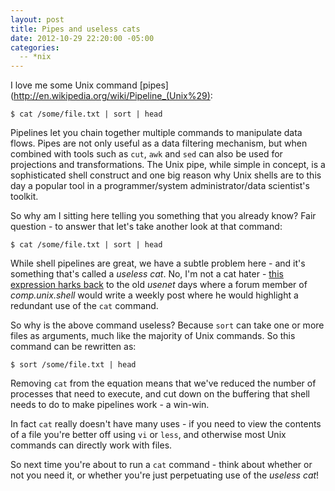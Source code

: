 ```yaml
---
layout: post
title: Pipes and useless cats
date: 2012-10-29 22:20:00 -05:00
categories:
  -- *nix
---
```


I love me some Unix command [pipes](http://en.wikipedia.org/wiki/Pipeline_(Unix%29):

    $ cat /some/file.txt | sort | head

Pipelines let you chain together multiple commands to manipulate data flows. Pipes are not only
useful as a data filtering mechanism, but when combined with tools such as `cut`, `awk` and `sed`
can also be used for projections and transformations.
The Unix pipe, while simple in concept,
is a sophisticated shell construct and one big reason why Unix shells are to this day a
popular tool in a programmer/system administrator/data scientist's toolkit.

So why am I sitting here telling you something that you already know? Fair question - to answer that
let's take another look at that command:

    $ cat /some/file.txt | sort | head

While shell pipelines are great, we have a subtle problem here - and it's something that's called
a _useless cat_. No, I'm not a cat hater - [this expression harks back](http://partmaps.org/era/unix/award.html)
 to the old _usenet_ days where
a forum member of _comp.unix.shell_ would write a weekly post where he would highlight a redundant
use of the `cat` command.

So why is the above command useless? Because `sort` can take one or more files as
arguments, much like the majority of Unix commands. So this command can be rewritten as:

    $ sort /some/file.txt | head

Removing `cat` from the equation means that we've reduced the number of processes that need to
execute, and cut down on the buffering that shell needs to do to make pipelines work - a win-win.

In fact `cat` really doesn't have many uses - if you need to view the contents of a file you're
better off using `vi` or `less`, and otherwise most Unix commands can directly work with files.

So next time you're about to run a `cat` command - think about whether or not you need it, or
whether you're just perpetuating use of the _useless cat_!

